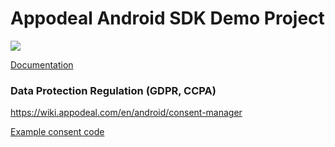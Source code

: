 # Appodeal Android SDK Demo Project

[![](https://img.shields.io/badge/SDK%20version-Beta%202.8.0-yellowgreen)](https://wiki.appodeal.com/en/android/2-8-0-beta-android-sdk-integration-guide)

[Documentation](https://wiki.appodeal.com/en/android/2-8-0-beta-android-sdk-integration-guide)

### Data Protection Regulation (GDPR, CCPA)
https://wiki.appodeal.com/en/android/consent-manager

[Example consent code](https://github.com/appodeal/appodeal-android-demo/blob/master/app/src/main/java/com/appodeal/test/SplashActivity.java)
